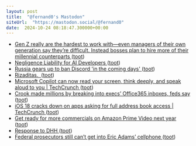 ```yaml
---
layout: post
title:  "@fernand0's Mastodon"
siteUrl:  "https://mastodon.social/@fernand0"
date:  2024-10-24 08:18:47.300000+00:00
---
```

*  [Gen Z really are the hardest to work with—even managers of their own generation say they’re difficult. Instead bosses plan to hire more of their millennial counterparts ](https://fortune.com/2024/05/28/gen-z-most-difficult-work-research-managers-hirable-baby-boomers) ([toot](https://mastodon.social/@fernand0/113361415523498404))
*  [Negligence Liability for AI Developers ](https://www.lawfaremedia.org/article/negligence-liability-for-ai-developer) ([toot](https://mastodon.social/@fernand0/113360598520646507))
*  [Russia gears up to ban Discord 'in the coming days' ](https://www.pcgamer.com/gaming-industry/russia-gears-up-to-ban-discord-in-the-coming-days) ([toot](https://mastodon.social/@fernand0/113359734288848918))
*  [Rizaditas.  ](https://avecesunafoto.wordpress.com/2024/10/23/rizaditas) ([toot](https://mastodon.social/@fernand0/113357983669664638))
*  [Microsoft Copilot can now read your screen, think deeply, and speak aloud to you \| TechCrunch ](https://techcrunch.com/2024/10/01/microsoft-copilot-can-now-read-your-screen-think-deeper-and-speak-aloud-to-you) ([toot](https://mastodon.social/@fernand0/113357963429155160))
*  [Crook made millions by breaking into execs’ Office365 inboxes, feds say ](https://arstechnica.com/security/2024/10/crook-made-millions-by-breaking-into-execs-office365-inboxes-feds-say) ([toot](https://mastodon.social/@fernand0/113357580884059702))
*  [iOS 18 cracks down on apps asking for full address book access \| TechCrunch ](https://techcrunch.com/2024/06/12/ios-18-cracks-down-on-apps-asking-for-full-address-book-access) ([toot](https://mastodon.social/@fernand0/113357535020171908))
*  [Get ready for more commercials on Amazon Prime Video next year ](https://www.fastcompany.com/91202561/amazon-prime-video-more-ads-streaming-shows-movies-2025-increas) ([toot](https://mastodon.social/@fernand0/113357152258127158))
*  [Response to DHH ](https://ma.tt/2024/10/on-dhh) ([toot](https://mastodon.social/@fernand0/113356493668760524))
*  [Federal prosecutors still can’t get into Eric Adams’ cellphone ](https://www.theverge.com/2024/10/2/24260626/fbi-eric-adams-locked-phone-forgotten-changed-passwor) ([toot](https://mastodon.social/@fernand0/113356196146811897))
